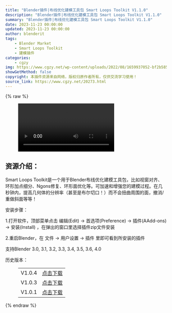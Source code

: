 ```yaml
---
title: "Blender插件|布线优化建模工具包 Smart Loops Toolkit V1.1.0"
description: "Blender插件|布线优化建模工具包 Smart Loops Toolkit V1.1.0"
summary: "Blender插件|布线优化建模工具包 Smart Loops Toolkit V1.1.0"
date: 2023-11-23 00:00:00
updated: 2023-11-23 00:00:00
author: blenderit
tags: 
    - Blender Market
    - Smart Loops Toolkit
    - 建模插件
categories:
    - cgzy
img: https://www.cgzy.net/wp-content/uploads/2022/08/1659937052-bf2b585aaeb7a04.jpg
showGetMethod: false
copyright: 本插件资源来自网络，版权归原作者所有，仅供交流学习使用！
source_link: https://www.cgzy.net/20273.html
---
```


{% raw %}
<figure class="wp-block-video aligncenter"><video controls src="https://cloud.video.taobao.com/play/u/717183932/p/1/e/6/t/1/371211684083.mp4"></video></figure><div class="wp-block-pandastudio-title"><div class="title_style_01"><h2 id="h2-0">资源介绍：</h2></div></div><p class="is-style-text-indent-2em">Smart Loops Toolkit是一个用于Blender布线优化建模工具包，比如视窗对齐、环形加点细分、Ngons修复、环形面优化等。可加速和增强您的建模过程。在几秒钟内，提高几何体的分辨率（甚至是布尔切口！）而不会扭曲周围的面，撤消/重做斜面等等！</p><div class="wp-block-pandastudio-title"><div class="title_style_01"><p>安装步骤：</p></div></div><p>1.打开软件，顶部菜单点击 编辑(Edit) → 首选项(Preference) → 插件(AAdd-ons) → 安装(Install) ，在弹出的窗口里选择插件zip文件安装</p><p>2.重启Blender，在 文件 → 用户设置 → 插件 里即可看到所安装的插件</p><div class="wp-block-pandastudio-tips"><div class="tip success "><p>支持Blender 3.0, 3.1, 3.2, 3.3, 3.4, 3.5, 3.6, 4.0</p>
</div></div><div class="wp-block-pandastudio-title"><div class="title_style_01"><p>历史版本：</p></div></div><figure class="wp-block-table has-medium-font-size"><table><tbody><tr><td>V1.0.4</td><td><a href="https://www.cgzy.net/go?_=82ffb56677aHR0cHM6Ly9wYW4uYmFpZHUuY29tL3MvMU1oVWNzd1FRS050bFBMakdVRE9CZ0E%2FcHdkPWc4d3M%3D" target="_blank">点击下载</a></td></tr><tr><td>V1.0.3</td><td><a href="https://www.cgzy.net/go?_=73111b8dbeaHR0cHM6Ly9wYW4uYmFpZHUuY29tL3MvMXRhMkVZQ3hhS2Y1QXV4bzl4OF9ZNWc%2FcHdkPThnOTI%3D" target="_blank" rel="noreferrer noopener">点击下载</a></td></tr><tr><td>V1.0.1</td><td><a href="https://www.cgzy.net/go?_=a05720419caHR0cHM6Ly9wYW4uYmFpZHUuY29tL3MvMWhLRWZRbU80ZEZGbDdGVlNEUlViSFE%2FcHdkPWRub2I%3D" target="_blank" rel="noreferrer noopener">点击下载</a></td></tr></tbody></table></figure>
<div style="display: none">cgzy</div>
{% endraw %}